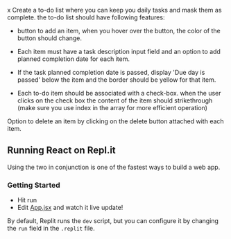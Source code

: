   x  Create a to-do list where you can keep you daily tasks and mask them as complete. the to-do list should have following features: 

- button to add an item, when you hover over the button, the color of the button should change.  

- Each item must have a task description input field and an option to add planned completion date for each item.  

- If the task planned completion date is passed, display 'Due day is passed' below the item and the border should be yellow for that item. 

- Each to-do item should be associated with a check-box. when the user clicks on the check box the content of the item should strikethrough (make sure you use index in the array for more efficient operation) 

Option to delete an item by clicking on the delete button attached with each item.

## Running React on Repl.it

Using the two in conjunction is one of the fastest ways to build a web app.

### Getting Started
- Hit run
- Edit [App.jsx](#src/App.jsx) and watch it live update!

By default, Replit runs the `dev` script, but you can configure it by changing the `run` field in the `.replit` file.